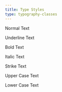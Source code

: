 ```yaml
---
title: Type Styles
type: typography-classes
---
```

<p>Normal Text</p>
<p class="t-td-u">Underline Text</p>
<p class="f-fw900">Bold Text</p>
<p class="f-fs-i">Italic Text</p>
<p class="t-td-st">Strike Text</p>
<p class="t-tt-u">Upper Case Text</p>
<p class="t-tt-l">Lower Case Text</p>